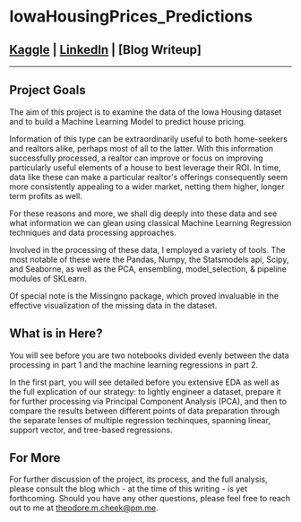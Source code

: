 # IowaHousingPrices_Predictions

## [Kaggle](https://www.kaggle.com/nickptaylor/iowa-house-prices) | [LinkedIn](https://www.linkedin.com/in/theodorecheek/) | [Blog Writeup]

-----------------------

## Project Goals

The aim of this project is to examine the data of the Iowa Housing dataset and to build a Machine Learning Model to predict house pricing.

Information of this type can be extraordinarily useful to both home-seekers and realtors alike, perhaps most of all to the latter. With this information successfully processed, a realtor can improve or focus on improving particularly useful elements of a house to best leverage their ROI. In time, data like these can make a particular realtor's offerings consequently seem more consistently appealing to a wider market, netting them higher, longer term profits as well.

For these reasons and more, we shall dig deeply into these data and see what information we can glean using classical Machine Learning Regression techniques and data processing approaches.

Involved in the processing of these data, I employed a variety of tools. The most notable of these were the Pandas, Numpy, the Statsmodels api, Scipy, and Seaborne, as well as the PCA, ensembling, model_selection, & pipeline modules of SKLearn. 

Of special note is the Missingno package, which proved invaluable in the effective visualization of the missing data in the dataset.

## What is in Here?

You will see before you are two notebooks divided evenly between the data processing in part 1 and the machine learning regressions in part 2.

In the first part, you will see detailed before you extensive EDA as well as the full explication of our strategy: to lightly engineer a dataset, prepare it for further processing via Principal Component Analysis (PCA), and then to compare the results between different points of data preparation through the separate lenses of multiple regression techinques, spanning linear, support vector, and tree-based regressions.

## For More
For further discussion of the project, its process, and the full analysis, please consult the blog which - at the time of this writing - is yet forthcoming. Should you have any other questions, please feel free to reach out to me at theodore.m.cheek@pm.me. 